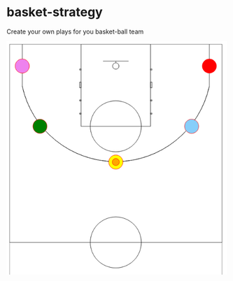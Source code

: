 # basket-strategy

 Create your own plays for you basket-ball team

![alt text](public/example.png "Basic display of Basket-strategy")